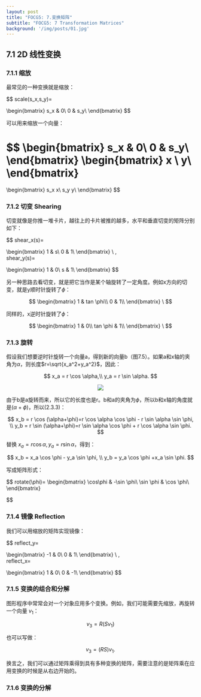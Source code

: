 ```yaml
---
layout: post
title: "FOCG5: 7.变换矩阵"
subtitle: "FOCG5: 7 Transformation Matrices"
background: '/img/posts/01.jpg'
---
```




## 7.1 2D 线性变换

### 7.1.1 缩放

最常见的一种变换就是缩放：

$$
scale(s_x,s_y)=

\begin{bmatrix}
s_x & 0\\
0 & s_y\\
\end{bmatrix}
$$

可以用来缩放一个向量：

$$
\begin{bmatrix}
s_x & 0\\
0 & s_y\\
\end{bmatrix}
\begin{bmatrix}
x \\
y\\
\end{bmatrix}
=
\begin{bmatrix}
s_x x\\
s_y y\\
\end{bmatrix}
$$

### 7.1.2 切变 Shearing

切变就像是你推一堆卡片，越往上的卡片被推的越多，水平和垂直切变的矩阵分别如下：

$$
shear\_x(s)=

\begin{bmatrix}
1 & s\\
0 & 1\\
\end{bmatrix}
\ 
,
\
shear\_y(s)=

\begin{bmatrix}
1 & 0\\
s & 1\\
\end{bmatrix}
$$

另一种思路去看切变，就是把它当作是某个轴旋转了一定角度。例如x方向的切变，就是y顺时针旋转了$\phi$：

$$
\begin{bmatrix}
1 & tan \phi\\
0 & 1\\
\end{bmatrix}
\ 
$$

同样的，x逆时针旋转了$\phi$：

$$
\begin{bmatrix}
1 & 0\\
tan \phi & 1\\
\end{bmatrix}
\ 
$$


### 7.1.3 旋转

假设我们想要逆时针旋转一个向量a，得到新的向量b（图7.5）。如果a和x轴的夹角为$\alpha$，则长度$r=\sqrt{x_a^2+y_a^2}$，因此：

$$
x_a = r \cos \alpha,\\
y_a = r \sin \alpha.
$$

<div style="text-align: center">
<img src="/img/posts/7 Transformation Matrices/1.png"/>
</div>

由于b是a旋转而来，所以它的长度也是r。b和a的夹角为$\phi$，所以b和x轴的角度就是$(\alpha+\phi)$，所以(2.3.3)：

$$
x_b = r \cos (\alpha+\phi)=r \cos \alpha \cos \phi - r \sin \alpha \sin \phi, \\
y_b = r \sin (\alpha+\phi)=r \sin \alpha \cos \phi + r \cos \alpha \sin \phi.
$$

替换 $x_a = r \cos \alpha , y_a= r\sin \alpha$，得到：

$$
x_b = x_a \cos \phi - y_a  \sin \phi, \\
y_b = y_a  \cos \phi +x_a  \sin \phi.
$$

写成矩阵形式：

$$
rotate(\phi)=
\begin{bmatrix}
\cos\phi & -\sin \phi\\
\sin \phi & \cos \phi\\
\end{bmatrix}

$$

### 7.1.4 镜像 Reflection

我们可以用缩放的矩阵实现镜像：

$$
reflect\_y=

\begin{bmatrix}
-1 & 0\\
0 & 1\\
\end{bmatrix}
\ 
,
\
reflect\_x=

\begin{bmatrix}
1 & 0\\
0 & -1\\
\end{bmatrix}
$$

### 7.1.5 变换的组合和分解

图形程序中常常会对一个对象应用多个变换。例如，我们可能需要先缩放，再旋转一个向量 $v_1$：

$$
v_3 = R(S v_1)
$$

也可以写做：

$$
v_3 = (RS)v_1.
$$

换言之，我们可以通过矩阵乘得到具有多种变换的矩阵，需要注意的是矩阵乘在应用变换的时候是从右边开始的。

### 7.1.6 变换的分解